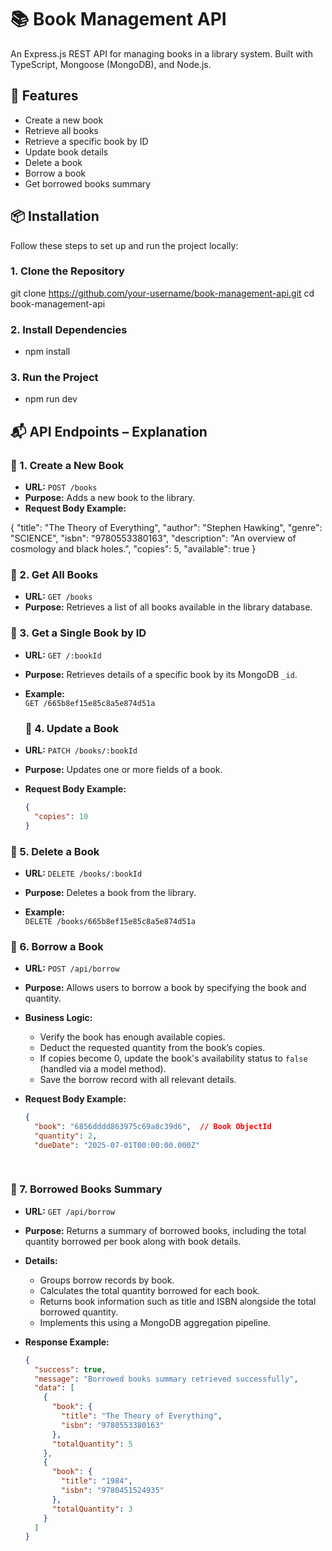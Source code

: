 
# 📚 Book Management API

An Express.js REST API for managing books in a library system. Built with TypeScript, Mongoose (MongoDB), and Node.js.

## 🚀 Features

- Create a new book
- Retrieve all books
- Retrieve a specific book by ID
- Update book details
- Delete a book
- Borrow a book  
- Get borrowed books summary  


## 📦 Installation

Follow these steps to set up and run the project locally:

### 1. Clone the Repository

git clone https://github.com/your-username/book-management-api.git
cd book-management-api

### 2. Install Dependencies

- npm install

### 3.  Run the Project
- npm run dev



## 📬 API Endpoints – Explanation

### 🔹 1. Create a New Book

- **URL:** `POST /books`
- **Purpose:** Adds a new book to the library.
- **Request Body Example:**

 {
  "title": "The Theory of Everything",
  "author": "Stephen Hawking",
  "genre": "SCIENCE",
  "isbn": "9780553380163",
  "description": "An overview of cosmology and black holes.",
  "copies": 5,
  "available": true
}


### 🔹 2. Get All Books

- **URL:** `GET /books`
- **Purpose:** Retrieves a list of all books available in the library database.

### 🔹 3. Get a Single Book by ID

- **URL:** `GET /:bookId`
- **Purpose:** Retrieves details of a specific book by its MongoDB `_id`.

- **Example:**  
  `GET /665b8ef15e85c8a5e874d51a`

  ### 🔹 4. Update a Book

- **URL:** `PATCH /books/:bookId`
- **Purpose:** Updates one or more fields of a book.

- **Request Body Example:**

  ```json
  {
    "copies": 10
  }

### 🔹 5. Delete a Book

- **URL:** `DELETE /books/:bookId`
- **Purpose:** Deletes a book from the library.

- **Example:**  
  `DELETE /books/665b8ef15e85c8a5e874d51a`

### 🔹 6. Borrow a Book

- **URL:** `POST /api/borrow`
- **Purpose:** Allows users to borrow a book by specifying the book and quantity.

- **Business Logic:**
  - Verify the book has enough available copies.
  - Deduct the requested quantity from the book’s copies.
  - If copies become 0, update the book's availability status to `false` (handled via a model method).
  - Save the borrow record with all relevant details.

- **Request Body Example:**

  ```json
  {
    "book": "6856dddd863975c69a8c39d6",  // Book ObjectId
    "quantity": 2,
    "dueDate": "2025-07-01T00:00:00.000Z"
 
 
 ### 🔹 7. Borrowed Books Summary

- **URL:** `GET /api/borrow`
- **Purpose:** Returns a summary of borrowed books, including the total quantity borrowed per book along with book details.

- **Details:**
  - Groups borrow records by book.
  - Calculates the total quantity borrowed for each book.
  - Returns book information such as title and ISBN alongside the total borrowed quantity.
  - Implements this using a MongoDB aggregation pipeline.

- **Response Example:**

  ```json
  {
    "success": true,
    "message": "Borrowed books summary retrieved successfully",
    "data": [
      {
        "book": {
          "title": "The Theory of Everything",
          "isbn": "9780553380163"
        },
        "totalQuantity": 5
      },
      {
        "book": {
          "title": "1984",
          "isbn": "9780451524935"
        },
        "totalQuantity": 3
      }
    ]
  }
